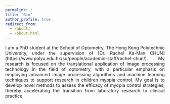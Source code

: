 ```yaml
---
permalink: /
title: "Bio"
author_profile: true
redirect_from: 
  - /about/
  - /about.html
---
```


<p align="justify">I am a PhD student at the School of Optometry, The Hong Kong Polytechnic University, under the supervision of [Dr. Rachel Ka-Man CHUN](https://www.polyu.edu.hk/so/people/academic-staff/rachel-chun/). My research is focused on the translational application of image processing technology in the field of optometry, with a particular emphasis on employing advanced image processing algorithms and machine learning techniques to support research in children myopia control. My goal is to develop novel methods to assess the efficacy of myopia control strategies, thereby accelerating the transition from laboratory research to clinical practice.</p>
